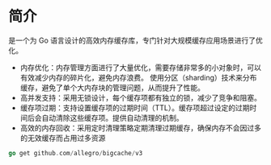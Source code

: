 # 简介
是一个为 Go 语言设计的高效内存缓存库，专门针对大规模缓存应用场景进行了优化。

* 内存优化：内存管理方面进行了大量优化，需要存储非常多的小对象时，可以有效减少内存的碎片化，避免内存浪费。
使用分区（sharding）技术来分布缓存，避免了单个大内存块的管理问题，从而提升了性能。
* 高并发支持：采用无锁设计，每个缓存项都有独立的锁，减少了竞争和阻塞。
* 缓存项过期：支持设置缓存项的过期时间（TTL）。缓存项超过设定的过期时间后会自动清除这些缓存项。提供自动清理的机制。
* 高效的内存回收：采用定时清理策略定期清理过期缓存，确保内存不会因过多的无效缓存而占用过多资源

```go
go get github.com/allegro/bigcache/v3
```


